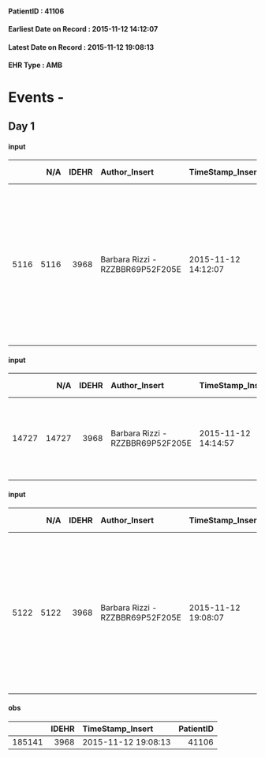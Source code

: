 
#### PatientID : 41106
#### Earliest Date on Record : 2015-11-12 14:12:07
#### Latest Date on Record : 2015-11-12 19:08:13
#### EHR Type : AMB

# Events - 

## Day 1

#### input
|      |    N/A |   IDEHR | Author_Insert                    | TimeStamp_Insert    |   IDAccess | EHRType   |   PatientID |   IDDigitalSignDocument | persone_vicine   |   Unnamed: 0_y |   IDANAMNESI_MED |   Non_Rilevabile_y | Note_Non_Rilevabile_y   | diagnosis                                                                                                                                                                                                                          |
|-----:|-------:|--------:|:---------------------------------|:--------------------|-----------:|:----------|------------:|------------------------:|:-----------------|---------------:|-----------------:|-------------------:|:------------------------|:-----------------------------------------------------------------------------------------------------------------------------------------------------------------------------------------------------------------------------------|
| 5116 |   5116 |    3968 | Barbara Rizzi - RZZBBR69P52F205E | 2015-11-12 14:12:07 |      15497 | AMB       |       41106 |                  185094 | N/A              |           2368 |             3060 |                  0 | NR                      | Nel marzo 2014 diagnosi di adenocarcinoma del retto-sigma per cui veniva esclusa la possibilit√† di intervenire chirurgicamente. Nel luglio 2014 evidenza strumentale di secondarismo epatico (unica nodulazione al VII segmento). |

#### input
|       |    N/A |   IDEHR | Author_Insert                    | TimeStamp_Insert    |   IDAccess | EHRType   |   PatientID |   IDDigitalSignDocument | persone_vicine   |   Unnamed: 0_y.1 |   IDDIAGNOSI_ICD |   Non_Rilevabile_y.1 | Note_Non_Rilevabile_y.1   | I_ICD                                  | II_ICD                                                                          | III_ICD                                           | IV_ICD                                                                                                                                                               | V_ICD                                                | I_Anno   | II_Anno   | I_Mese   |
|------:|-------:|--------:|:---------------------------------|:--------------------|-----------:|:----------|------------:|------------------------:|:-----------------|-----------------:|-----------------:|---------------------:|:--------------------------|:---------------------------------------|:--------------------------------------------------------------------------------|:--------------------------------------------------|:---------------------------------------------------------------------------------------------------------------------------------------------------------------------|:-----------------------------------------------------|:---------|:----------|:---------|
| 14727 |  14727 |    3968 | Barbara Rizzi - RZZBBR69P52F205E | 2015-11-12 14:14:57 |      15497 | AMB       |       41106 |                  185095 | N/A              |              288 |              288 |                    0 | NR                        | 1533 - Tumori maligni del sigma#2036=0 | 1977 - Tumori maligni secondari del fegato, specificati come metastatici#2155=0 | 51883 - Insufficienza respiratoria cronica#2353=0 | 25000 - Diabete mellito, tipo II (non insulinodipendente) (diabete dell'adulto) o non specificato, non definito se controllato, senza menzione di complicanze#2314=0 | 4379 - Vasculopatie cerebrali non specificate#2346=0 | 2014#54  | 2014#54   | 03#03    |

#### input
|      |    N/A |   IDEHR | Author_Insert                    | TimeStamp_Insert    |   IDAccess | EHRType   |   PatientID |   IDDigitalSignDocument | persone_vicine   |   Unnamed: 0_y |   IDANAMNESI_MED |   Non_Rilevabile_y | Note_Non_Rilevabile_y   | opt_consapevolezza                   | diagnosis                                                                                                                                                                                                                          |
|-----:|-------:|--------:|:---------------------------------|:--------------------|-----------:|:----------|------------:|------------------------:|:-----------------|---------------:|-----------------:|-------------------:|:------------------------|:-------------------------------------|:-----------------------------------------------------------------------------------------------------------------------------------------------------------------------------------------------------------------------------------|
| 5122 |   5122 |    3968 | Barbara Rizzi - RZZBBR69P52F205E | 2015-11-12 19:08:07 |      15547 | AMB       |       41106 |                  185427 | N/A              |           2386 |             3066 |                  0 | NR                      | There are elements of evaluation # 7 | Nel marzo 2014 diagnosi di adenocarcinoma del retto-sigma per cui veniva esclusa la possibilit√† di intervenire chirurgicamente. Nel luglio 2014 evidenza strumentale di secondarismo epatico (unica nodulazione al VII segmento). |

#### obs
|        |   IDEHR | TimeStamp_Insert    |   PatientID |
|-------:|--------:|:--------------------|------------:|
| 185141 |    3968 | 2015-11-12 19:08:13 |       41106 |


